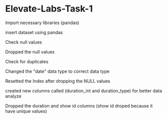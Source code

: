 # Elevate-Labs-Task-1

Import necessary libraries  (pandas)

insert dataset using pandas

Check null values

Dropped the null values

Check for duplicates 

Changed the "date" data  type to correct data type 

Resetted the Index after dropping the NULL values

created new columns called (duration_int and duration_type) for better data analyze

Dropped the duration and show id  columns (show id droped because it have unique values)
